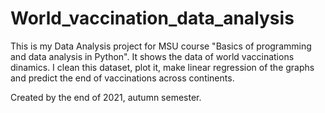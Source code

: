 # World_vaccination_data_analysis
This is my Data Analysis project for MSU course "Basics of programming and data analysis in Python".
It shows the data of world vaccinations dinamics. 
I clean this dataset, plot it, make linear regression of the graphs and predict the end of vaccinations across continents.

Created by the end of 2021, autumn semester.
